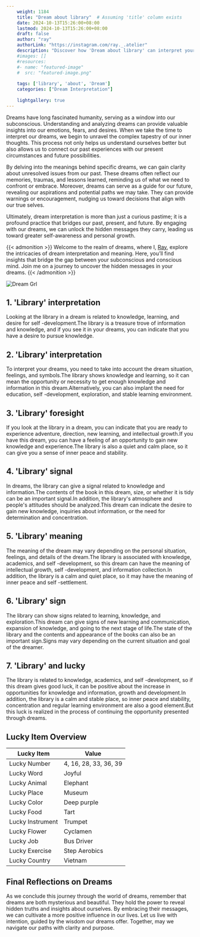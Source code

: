 ```yaml
---
    weight: 1184
    title: "Dream about library"  # Assuming 'title' column exists
    date: 2024-10-13T15:26:00+08:00
    lastmod: 2024-10-13T15:26:00+08:00
    draft: false
    author: "ray"
    authorLink: "https://instagram.com/ray._.atelier"
    description: "Discover how 'Dream about library' can interpret your future and uncover its significant meanings in your life."
    #images: []
    #resources:
    #- name: "featured-image"
    #  src: "featured-image.png"
    
    tags: ['library', 'about', 'Dream']
    categories: ["Dream Interpretation"]
    
    lightgallery: true
---
```

    
Dreams have long fascinated humanity, serving as a window into our subconscious. Understanding and analyzing dreams can provide valuable insights into our emotions, fears, and desires. When we take the time to interpret our dreams, we begin to unravel the complex tapestry of our inner thoughts. This process not only helps us understand ourselves better but also allows us to connect our past experiences with our present circumstances and future possibilities.

By delving into the meanings behind specific dreams, we can gain clarity about unresolved issues from our past. These dreams often reflect our memories, traumas, and lessons learned, reminding us of what we need to confront or embrace. Moreover, dreams can serve as a guide for our future, revealing our aspirations and potential paths we may take. They can provide warnings or encouragement, nudging us toward decisions that align with our true selves.

Ultimately, dream interpretation is more than just a curious pastime; it is a profound practice that bridges our past, present, and future. By engaging with our dreams, we can unlock the hidden messages they carry, leading us toward greater self-awareness and personal growth.

{{< admonition >}}
Welcome to the realm of dreams, where I, [Ray](https://instagram.com/ray._.atelier), explore the intricacies of dream interpretation and meaning. Here, you’ll find insights that bridge the gap between your subconscious and conscious mind. Join me on a journey to uncover the hidden messages in your dreams.
{{< /admonition >}}

![Dream Grl](https://cdn.pixabay.com/photo/2017/11/02/03/35/gothic-2910057_1280.jpg "Dream Grl")

## 1. 'Library' interpretation
Looking at the library in a dream is related to knowledge, learning, and desire for self -development.The library is a treasure trove of information and knowledge, and if you see it in your dreams, you can indicate that you have a desire to pursue knowledge.

## 2. 'Library' interpretation
To interpret your dreams, you need to take into account the dream situation, feelings, and symbols.The library shows knowledge and learning, so it can mean the opportunity or necessity to get enough knowledge and information in this dream.Alternatively, you can also implant the need for education, self -development, exploration, and stable learning environment.

## 3. 'Library' foresight
If you look at the library in a dream, you can indicate that you are ready to experience adventure, direction, new learning, and intellectual growth.If you have this dream, you can have a feeling of an opportunity to gain new knowledge and experience.The library is also a quiet and calm place, so it can give you a sense of inner peace and stability.

## 4. 'Library' signal
In dreams, the library can give a signal related to knowledge and information.The contents of the book in this dream, size, or whether it is tidy can be an important signal.In addition, the library's atmosphere and people's attitudes should be analyzed.This dream can indicate the desire to gain new knowledge, inquiries about information, or the need for determination and concentration.

## 5. 'Library' meaning
The meaning of the dream may vary depending on the personal situation, feelings, and details of the dream.The library is associated with knowledge, academics, and self -development, so this dream can have the meaning of intellectual growth, self -development, and information collection.In addition, the library is a calm and quiet place, so it may have the meaning of inner peace and self -settlement.

## 6. 'Library' sign
The library can show signs related to learning, knowledge, and exploration.This dream can give signs of new learning and communication, expansion of knowledge, and going to the next stage of life.The state of the library and the contents and appearance of the books can also be an important sign.Signs may vary depending on the current situation and goal of the dreamer.

## 7. 'Library' and lucky
The library is related to knowledge, academics, and self -development, so if this dream gives good luck, it can be positive about the increase in opportunities for knowledge and information, growth and development.In addition, the library is a calm and stable place, so inner peace and stability, concentration and regular learning environment are also a good element.But this luck is realized in the process of continuing the opportunity presented through dreams.

## Lucky Item Overview
| Lucky Item          | Value              |
|---------------|--------------------|
| Lucky Number        | 4, 16, 28, 33, 36, 39  |
| Lucky Word          | Joyful |
| Lucky Animal        | Elephant |
| Lucky Place         | Museum     |
| Lucky Color         | Deep purple     |
| Lucky Food          | Tart      |
| Lucky Instrument    | Trumpet |
| Lucky Flower        | Cyclamen    |
| Lucky Job           | Bus Driver       |
| Lucky Exercise      | Step Aerobics  |
| Lucky Country       | Vietnam    |


##  Final Reflections on Dreams

As we conclude this journey through the world of dreams, remember that dreams are both mysterious and beautiful. They hold the power to reveal hidden truths and insights about ourselves. By embracing their messages, we can cultivate a more positive influence in our lives. Let us live with intention, guided by the wisdom our dreams offer. Together, may we navigate our paths with clarity and purpose.
